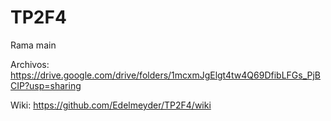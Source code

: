 # TP2F4

Rama main

Archivos: https://drive.google.com/drive/folders/1mcxmJgElgt4tw4Q69DfibLFGs_PjBCIP?usp=sharing

Wiki: https://github.com/Edelmeyder/TP2F4/wiki
